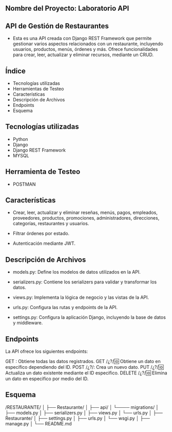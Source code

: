 ## Nombre del Proyecto: Laboratorio API

## API de Gestión de Restaurantes


- Esta es una API creada con Django REST Framework que permite gestionar varios aspectos relacionados con un restaurante, incluyendo usuarios, productos, menús, órdenes y más. Ofrece funcionalidades para crear, leer, actualizar y eliminar recursos, mediante un CRUD.

## Índice
- Tecnologías utilizadas
- Herramientas de Testeo
- Características
- Descripción de Archivos
- Endpoints
- Esquema



## Tecnologías utilizadas

- Python
- Django
- Django REST Framework
- MYSQL



## Herramienta de Testeo

- POSTMAN




## Características

- Crear, leer, actualizar y eliminar reseñas, menús, pagos, empleados, proveedores, productos, promociones, administradores, direcciones, categorías, restaurantes y usuarios.

- Filtrar órdenes por estado.

- Autenticación mediante JWT.



## Descripción de Archivos


- models.py: Define los modelos de datos utilizados en la API.

- serializers.py: Contiene los serializers para validar y transformar los datos.

- views.py: Implementa la lógica de negocio y las vistas de la API.

- urls.py: Configura las rutas y endpoints de la API.

- settings.py: Configura la aplicación Django, incluyendo la base de datos y middleware.




## Endpoints

La API ofrece los siguientes endpoints:

GET : Obtiene todas las datos registrados.
GET /¿?/:id: Obtiene un  dato en específico dependiendo del ID.
POST /¿?/: Crea un nuevo dato.
PUT /¿?/:id: Actualiza un dato existente mediante el ID especifico.
DELETE /¿?/:id: Elimina un dato en especifico por medio del ID.





## Esquema

/RESTAURANTE/
│
├── Restaurante/
│   ├── api/
│   └──── migrations/
│      ├── models.py
│      ├── serializers.py
│      ├── views.py
│      └── urls.py
│
├── Restaurante/
│   ├── settings.py
│   ├── urls.py
│   └── wsgi.py
│
├── manage.py
│
└── README.md